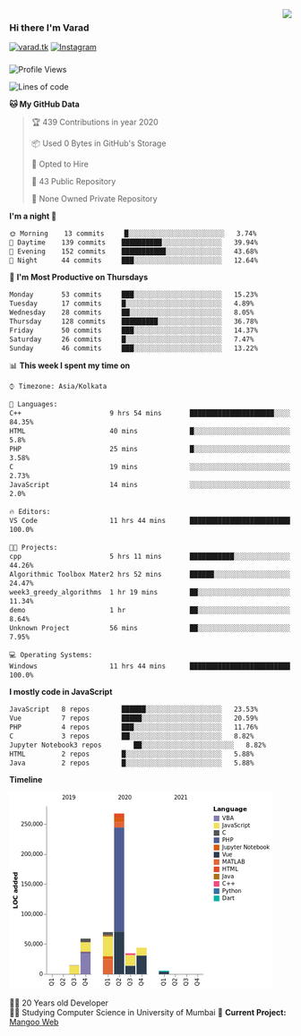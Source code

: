<img align='right' src="https://github-readme-stats.vercel.app/api?username=varadp2000&show_icons=true">

### Hi there I'm Varad

[![varad.tk](https://img.shields.io/static/v1?label=varad.tk&message=%20&color=yellow&logo=&style=flat-square&logoColor=white)](https://varad.tk/)
[![Instagram](https://img.shields.io/static/v1?label=Instagram&message=%20&color=orange&logo=Instagram&style=flat-square&logoColor=white)](https://www.instagram.com/varad.r.p/)

###
###
###

<!--START_SECTION:waka-->
![Profile Views](http://img.shields.io/badge/Profile%20Views-96-blue)

![Lines of code](https://img.shields.io/badge/From%20Hello%20World%20I've%20written-621474%20Lines%20of%20code-blue)

**🐱 My GitHub Data** 

> 🏆 439 Contributions in year 2020
 > 
> 📦 Used 0 Bytes in GitHub's Storage 
 > 
> 💼 Opted to Hire
 > 
> 📜 43 Public Repository 
 > 
> 🔑 None Owned Private Repository 

**I'm a night 🦉** 

```text
🌞 Morning    13 commits     █░░░░░░░░░░░░░░░░░░░░░░░░   3.74% 
🌆 Daytime    139 commits    ██████████░░░░░░░░░░░░░░░   39.94% 
🌃 Evening    152 commits    ███████████░░░░░░░░░░░░░░   43.68% 
🌙 Night      44 commits     ███░░░░░░░░░░░░░░░░░░░░░░   12.64%

```
📅 **I'm Most Productive on Thursdays** 

```text
Monday       53 commits     ███░░░░░░░░░░░░░░░░░░░░░░   15.23% 
Tuesday      17 commits     █░░░░░░░░░░░░░░░░░░░░░░░░   4.89% 
Wednesday    28 commits     ██░░░░░░░░░░░░░░░░░░░░░░░   8.05% 
Thursday     128 commits    █████████░░░░░░░░░░░░░░░░   36.78% 
Friday       50 commits     ███░░░░░░░░░░░░░░░░░░░░░░   14.37% 
Saturday     26 commits     █░░░░░░░░░░░░░░░░░░░░░░░░   7.47% 
Sunday       46 commits     ███░░░░░░░░░░░░░░░░░░░░░░   13.22%

```


📊 **This week I spent my time on** 

```text
⌚︎ Timezone: Asia/Kolkata

💬 Languages: 
C++                      9 hrs 54 mins       █████████████████████░░░░   84.35% 
HTML                     40 mins             █░░░░░░░░░░░░░░░░░░░░░░░░   5.8% 
PHP                      25 mins             █░░░░░░░░░░░░░░░░░░░░░░░░   3.58% 
C                        19 mins             ░░░░░░░░░░░░░░░░░░░░░░░░░   2.73% 
JavaScript               14 mins             ░░░░░░░░░░░░░░░░░░░░░░░░░   2.0%

🔥 Editors: 
VS Code                  11 hrs 44 mins      █████████████████████████   100.0%

🐱‍💻 Projects: 
cpp                      5 hrs 11 mins       ███████████░░░░░░░░░░░░░░   44.26% 
Algorithmic Toolbox Mater2 hrs 52 mins       ██████░░░░░░░░░░░░░░░░░░░   24.47% 
week3_greedy_algorithms  1 hr 19 mins        ██░░░░░░░░░░░░░░░░░░░░░░░   11.34% 
demo                     1 hr                ██░░░░░░░░░░░░░░░░░░░░░░░   8.64% 
Unknown Project          56 mins             ██░░░░░░░░░░░░░░░░░░░░░░░   7.95%

💻 Operating Systems: 
Windows                  11 hrs 44 mins      █████████████████████████   100.0%

```

**I mostly code in JavaScript** 

```text
JavaScript   8 repos        ██████░░░░░░░░░░░░░░░░░░░   23.53% 
Vue          7 repos        █████░░░░░░░░░░░░░░░░░░░░   20.59% 
PHP          4 repos        ███░░░░░░░░░░░░░░░░░░░░░░   11.76% 
C            3 repos        ██░░░░░░░░░░░░░░░░░░░░░░░   8.82% 
Jupyter Notebook3 repos        ██░░░░░░░░░░░░░░░░░░░░░░░   8.82% 
HTML         2 repos        █░░░░░░░░░░░░░░░░░░░░░░░░   5.88% 
Java         2 repos        █░░░░░░░░░░░░░░░░░░░░░░░░   5.88%

```


**Timeline**

![Chart not found](https://github.com/varadp2000/varadp2000/blob/master/charts/bar_graph.png) 


<!--END_SECTION:waka-->


👨‍💻 20 Years old Developer  
👨‍🎓 Studying Computer Science in University of Mumbai
🚧 **Current Project:** [Mangoo Web](https://github.com/varadp2000/mongoo-web)

